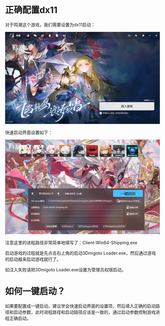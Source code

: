 # 正确配置dx11
对于鸣潮这个游戏，我们需要设置为dx11启动：

![alt text](image.png)

快速启动界面设置如下：

![alt text](image-1.png)

注意这里的进程路径非常简单地填写了：Client-Win64-Shipping.exe

启动游戏的过程就是先点击右上角的启动3Dmigoto Loader.exe，然后通过游戏的启动器来启动游戏就行了。

如注入失败请把3Dmigoto Loader.exe设置为管理员权限启动。

# 如何一键启动？
如果要配置成一键启动，建议学会快速启动界面的设置项，然后填入正确的启动路径和启动参数，此时进程路径和启动路径应该是一致的，通过启动参数控制游戏进程正确启动。
